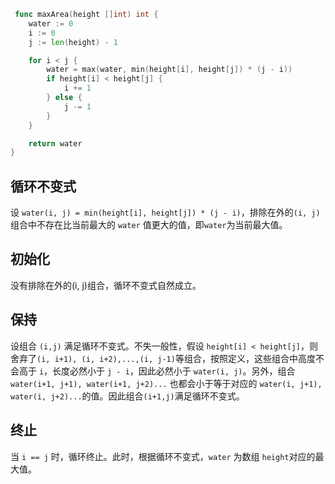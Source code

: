 ```go
 func maxArea(height []int) int {
	water := 0
	i := 0
	j := len(height) - 1

	for i < j {
		water = max(water, min(height[i], height[j]) * (j - i))
		if height[i] < height[j] {
			i += 1
		} else {
			j -= 1
		}
	}

	return water
}
```

## 循环不变式
设 `water(i, j) = min(height[i], height[j]) * (j - i)`，排除在外的`(i, j)`组合中不存在比当前最大的 `water` 值更大的值，即`water`为当前最大值。

## 初始化
没有排除在外的(i, j)组合，循环不变式自然成立。

## 保持
设组合 `(i,j)` 满足循环不变式。不失一般性，假设 `height[i] < height[j]`，则舍弃了`(i, i+1), (i, i+2),...,(i, j-1)`等组合，按照定义，这些组合中高度不会高于 `i`，长度必然小于 `j - i`，因此必然小于 `water(i, j)`。另外，组合 `water(i+1, j+1), water(i+1, j+2)...` 也都会小于等于对应的 `water(i, j+1), water(i, j+2)...`的值。因此组合`(i+1,j)`满足循环不变式。

## 终止
当 `i == j` 时，循环终止。此时，根据循环不变式，`water` 为数组 `height`对应的最大值。
